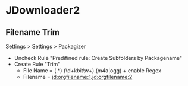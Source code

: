 # JDownloader2

## Filename Trim

Settings > Settings > Packagizer

* Uncheck Rule "Predifined rule: Create Subfolders by Packagename"
* Create Rule "Trim"
  * File Name = (.*) \(\d+kbit\w+\)\.(m4a|ogg) + enable Regex
  * Filename = <jd:orgfilename:1>.<jd:orgfilename:2>